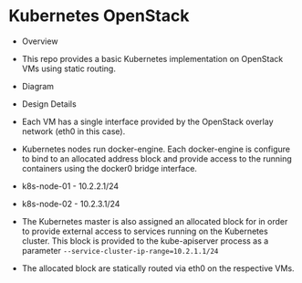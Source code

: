 # Kubernetes OpenStack

* Overview
 * This repo provides a basic Kubernetes implementation on OpenStack VMs using static routing.

* Diagram

* Design Details
 * Each VM has a single interface provided by the OpenStack overlay network (eth0 in this case).
 * Kubernetes nodes run docker-engine. Each docker-engine is configure to bind to an allocated address block and provide access to the running containers using the docker0 bridge interface.
  * k8s-node-01 - 10.2.2.1/24
  * k8s-node-02 - 10.2.3.1/24
 * The Kubernetes master is also assigned an allocated block for in order to provide external access to services running on the Kubernetes cluster. This block is provided to the kube-apiserver process as a parameter `--service-cluster-ip-range=10.2.1.1/24`
  * The allocated block are statically routed via eth0 on the respective VMs.
